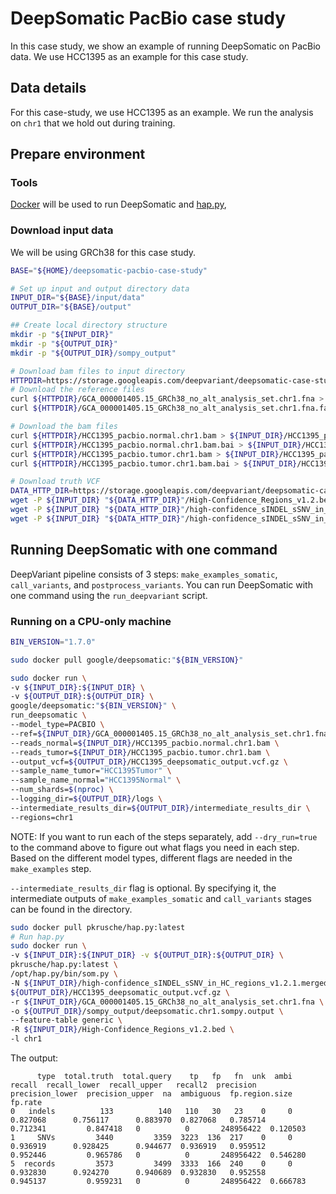# DeepSomatic PacBio case study

In this case study, we show an example of running DeepSomatic on PacBio
data. We use HCC1395 as an example for this case study.

## Data details

For this case-study, we use HCC1395 as an example. We run the analysis on `chr1`
that we hold out during training.

## Prepare environment

### Tools

[Docker](https://docs.docker.com/get-docker/) will be used to run DeepSomatic
and [hap.py](https://github.com/illumina/hap.py),

### Download input data

We will be using GRCh38 for this case study.


```bash
BASE="${HOME}/deepsomatic-pacbio-case-study"

# Set up input and output directory data
INPUT_DIR="${BASE}/input/data"
OUTPUT_DIR="${BASE}/output"

## Create local directory structure
mkdir -p "${INPUT_DIR}"
mkdir -p "${OUTPUT_DIR}"
mkdir -p "${OUTPUT_DIR}/sompy_output"

# Download bam files to input directory
HTTPDIR=https://storage.googleapis.com/deepvariant/deepsomatic-case-studies/deepsomatic-chr1-case-studies
# Download the reference files
curl ${HTTPDIR}/GCA_000001405.15_GRCh38_no_alt_analysis_set.chr1.fna > ${INPUT_DIR}/GCA_000001405.15_GRCh38_no_alt_analysis_set.chr1.fna
curl ${HTTPDIR}/GCA_000001405.15_GRCh38_no_alt_analysis_set.chr1.fna.fai > ${INPUT_DIR}/GCA_000001405.15_GRCh38_no_alt_analysis_set.chr1.fna.fai

# Download the bam files
curl ${HTTPDIR}/HCC1395_pacbio.normal.chr1.bam > ${INPUT_DIR}/HCC1395_pacbio.normal.chr1.bam
curl ${HTTPDIR}/HCC1395_pacbio.normal.chr1.bam.bai > ${INPUT_DIR}/HCC1395_pacbio.normal.chr1.bam.bai
curl ${HTTPDIR}/HCC1395_pacbio.tumor.chr1.bam > ${INPUT_DIR}/HCC1395_pacbio.tumor.chr1.bam
curl ${HTTPDIR}/HCC1395_pacbio.tumor.chr1.bam.bai > ${INPUT_DIR}/HCC1395_pacbio.tumor.chr1.bam.bai

# Download truth VCF
DATA_HTTP_DIR=https://storage.googleapis.com/deepvariant/deepsomatic-case-studies/SEQC2-S1395-truth
wget -P ${INPUT_DIR} "${DATA_HTTP_DIR}"/High-Confidence_Regions_v1.2.bed
wget -P ${INPUT_DIR} "${DATA_HTTP_DIR}"/high-confidence_sINDEL_sSNV_in_HC_regions_v1.2.1.merged.vcf.gz
wget -P ${INPUT_DIR} "${DATA_HTTP_DIR}"/high-confidence_sINDEL_sSNV_in_HC_regions_v1.2.1.merged.vcf.gz.tbi
```

## Running DeepSomatic with one command

DeepVariant pipeline consists of 3 steps: `make_examples_somatic`, `call_variants`, and
`postprocess_variants`. You can run DeepSomatic with one command using the
`run_deepvariant` script.

### Running on a CPU-only machine

```bash
BIN_VERSION="1.7.0"

sudo docker pull google/deepsomatic:"${BIN_VERSION}"

sudo docker run \
-v ${INPUT_DIR}:${INPUT_DIR} \
-v ${OUTPUT_DIR}:${OUTPUT_DIR} \
google/deepsomatic:"${BIN_VERSION}" \
run_deepsomatic \
--model_type=PACBIO \
--ref=${INPUT_DIR}/GCA_000001405.15_GRCh38_no_alt_analysis_set.chr1.fna \
--reads_normal=${INPUT_DIR}/HCC1395_pacbio.normal.chr1.bam \
--reads_tumor=${INPUT_DIR}/HCC1395_pacbio.tumor.chr1.bam \
--output_vcf=${OUTPUT_DIR}/HCC1395_deepsomatic_output.vcf.gz \
--sample_name_tumor="HCC1395Tumor" \
--sample_name_normal="HCC1395Normal" \
--num_shards=$(nproc) \
--logging_dir=${OUTPUT_DIR}/logs \
--intermediate_results_dir=${OUTPUT_DIR}/intermediate_results_dir \
--regions=chr1
```

NOTE: If you want to run each of the steps separately, add `--dry_run=true`
to the command above to figure out what flags you need in each step. Based on
the different model types, different flags are needed in the `make_examples`
step.

`--intermediate_results_dir` flag is optional. By specifying it, the
intermediate outputs of `make_examples_somatic` and `call_variants` stages can be found in the directory.

```bash
sudo docker pull pkrusche/hap.py:latest
# Run hap.py
sudo docker run \
-v ${INPUT_DIR}:${INPUT_DIR} -v ${OUTPUT_DIR}:${OUTPUT_DIR} \
pkrusche/hap.py:latest \
/opt/hap.py/bin/som.py \
-N ${INPUT_DIR}/high-confidence_sINDEL_sSNV_in_HC_regions_v1.2.1.merged.vcf.gz \
${OUTPUT_DIR}/HCC1395_deepsomatic_output.vcf.gz \
-r ${INPUT_DIR}/GCA_000001405.15_GRCh38_no_alt_analysis_set.chr1.fna \
-o ${OUTPUT_DIR}/sompy_output/deepsomatic.chr1.sompy.output \
--feature-table generic \
-R ${INPUT_DIR}/High-Confidence_Regions_v1.2.bed \
-l chr1
```

The output:

```
      type  total.truth  total.query    tp   fp   fn  unk  ambi    recall  recall_lower  recall_upper   recall2  precision  precision_lower  precision_upper  na  ambiguous  fp.region.size   fp.rate
0   indels          133          140   110   30   23    0     0  0.827068      0.756117      0.883970  0.827068   0.785714         0.712341         0.847418   0          0       248956422  0.120503
1     SNVs         3440         3359  3223  136  217    0     0  0.936919      0.928425      0.944677  0.936919   0.959512         0.952446         0.965786   0          0       248956422  0.546280
5  records         3573         3499  3333  166  240    0     0  0.932830      0.924270      0.940689  0.932830   0.952558         0.945137         0.959231   0          0       248956422  0.666783
```
